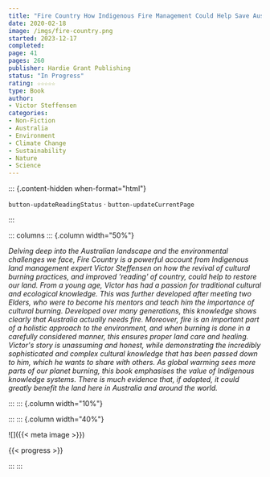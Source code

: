 ```yaml
---
title: "Fire Country How Indigenous Fire Management Could Help Save Australia"
date: 2020-02-18
image: /imgs/fire-country.png
started: 2023-12-17
completed: 
page: 41
pages: 260
publisher: Hardie Grant Publishing
status: "In Progress"
rating: ☆☆☆☆☆
type: Book
author: 
- Victor Steffensen
categories:
- Non-Fiction
- Australia
- Environment
- Climate Change
- Sustainability
- Nature
- Science
---
```


::: {.content-hidden when-format="html"}

`button-updateReadingStatus`  · `button-updateCurrentPage`

:::

::: columns
::: {.column width="50%"}

_Delving deep into the Australian landscape and the environmental challenges we face, Fire Country is a powerful account from Indigenous land management expert Victor Steffensen on how the revival of cultural burning practices, and improved 'reading' of country, could help to restore our land. From a young age, Victor has had a passion for traditional cultural and ecological knowledge. This was further developed after meeting two Elders, who were to become his mentors and teach him the importance of cultural burning. Developed over many generations, this knowledge shows clearly that Australia actually needs fire. Moreover, fire is an important part of a holistic approach to the environment, and when burning is done in a carefully considered manner, this ensures proper land care and healing. Victor's story is unassuming and honest, while demonstrating the incredibly sophisticated and complex cultural knowledge that has been passed down to him, which he wants to share with others. As global warming sees more parts of our planet burning, this book emphasises the value of Indigenous knowledge systems. There is much evidence that, if adopted, it could greatly benefit the land here in Australia and around the world._

:::
::: {.column width="10%"}
<!-- empty column to create gap -->
:::
::: {.column width="40%"}

![]({{< meta image >}})

{{< progress >}}

:::
:::
